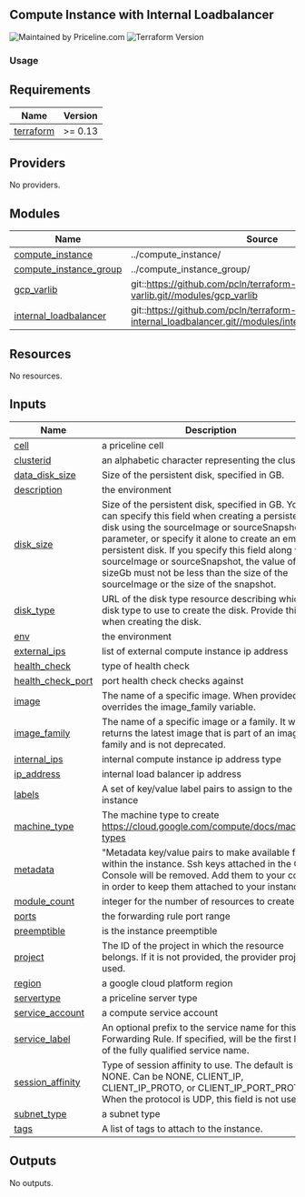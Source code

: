 ## Compute Instance with Internal Loadbalancer
![Maintained by Priceline.com](https://img.shields.io/badge/maintained%20by-priceline.com-blue)
![Terraform Version](https://img.shields.io/badge/tf-%3E%3D0.13-blue.svg)

### Usage
<!-- BEGINNING OF PRE-COMMIT-TERRAFORM DOCS HOOK -->
## Requirements

| Name | Version |
|------|---------|
| <a name="requirement_terraform"></a> [terraform](#requirement\_terraform) | >= 0.13 |

## Providers

No providers.

## Modules

| Name | Source | Version |
|------|--------|---------|
| <a name="module_compute_instance"></a> [compute\_instance](#module\_compute\_instance) | ../compute_instance/ | n/a |
| <a name="module_compute_instance_group"></a> [compute\_instance\_group](#module\_compute\_instance\_group) | ../compute_instance_group/ | n/a |
| <a name="module_gcp_varlib"></a> [gcp\_varlib](#module\_gcp\_varlib) | git::https://github.com/pcln/terraform-gcp-varlib.git//modules/gcp_varlib | n/a |
| <a name="module_internal_loadbalancer"></a> [internal\_loadbalancer](#module\_internal\_loadbalancer) | git::https://github.com/pcln/terraform-gcp-internal_loadbalancer.git//modules/internal_loadbalancer_tfo/ | n/a |

## Resources

No resources.

## Inputs

| Name | Description | Type | Default | Required |
|------|-------------|------|---------|:--------:|
| <a name="input_cell"></a> [cell](#input\_cell) | a priceline cell | `string` | n/a | yes |
| <a name="input_clusterid"></a> [clusterid](#input\_clusterid) | an alphabetic character representing the cluster | `string` | n/a | yes |
| <a name="input_data_disk_size"></a> [data\_disk\_size](#input\_data\_disk\_size) | Size of the persistent disk, specified in GB. | `number` | `null` | no |
| <a name="input_description"></a> [description](#input\_description) | the environment | `string` | `""` | no |
| <a name="input_disk_size"></a> [disk\_size](#input\_disk\_size) | Size of the persistent disk, specified in GB. You can specify this field when creating a persistent disk using the sourceImage or sourceSnapshot parameter, or specify it alone to create an empty persistent disk. If you specify this field along with sourceImage or sourceSnapshot, the value of sizeGb must not be less than the size of the sourceImage or the size of the snapshot. | `number` | n/a | yes |
| <a name="input_disk_type"></a> [disk\_type](#input\_disk\_type) | URL of the disk type resource describing which disk type to use to create the disk. Provide this when creating the disk. | `string` | `"pd-ssd"` | no |
| <a name="input_env"></a> [env](#input\_env) | the environment | `string` | n/a | yes |
| <a name="input_external_ips"></a> [external\_ips](#input\_external\_ips) | list of external compute instance ip address | `list(any)` | `[]` | no |
| <a name="input_health_check"></a> [health\_check](#input\_health\_check) | type of health check | `string` | `"tcp"` | no |
| <a name="input_health_check_port"></a> [health\_check\_port](#input\_health\_check\_port) | port health check checks against | `number` | `null` | no |
| <a name="input_image"></a> [image](#input\_image) | The name of a specific image.  When provided, it overrides the image\_family variable. | `string` | `""` | no |
| <a name="input_image_family"></a> [image\_family](#input\_image\_family) | The name of a specific image or a family.  It will returns the latest image that is part of an image family and is not deprecated. | `string` | `"pcln-base-centos7"` | no |
| <a name="input_internal_ips"></a> [internal\_ips](#input\_internal\_ips) | internal compute instance ip address type | `list(any)` | `[]` | no |
| <a name="input_ip_address"></a> [ip\_address](#input\_ip\_address) | internal load balancer ip address | `string` | `null` | no |
| <a name="input_labels"></a> [labels](#input\_labels) | A set of key/value label pairs to assign to the instance | `map(any)` | `{}` | no |
| <a name="input_machine_type"></a> [machine\_type](#input\_machine\_type) | The machine type to create<br>https://cloud.google.com/compute/docs/machine-types | `string` | `"n1-standard-1"` | no |
| <a name="input_metadata"></a> [metadata](#input\_metadata) | "Metadata key/value pairs to make available from within the instance. Ssh keys attached in the Cloud Console will be removed. Add them to your config in order to keep them attached to your instance" | `map(any)` | `{}` | no |
| <a name="input_module_count"></a> [module\_count](#input\_module\_count) | integer for the number of resources to create | `number` | `1` | no |
| <a name="input_ports"></a> [ports](#input\_ports) | the forwarding rule port range | `string` | n/a | yes |
| <a name="input_preemptible"></a> [preemptible](#input\_preemptible) | is the instance preemptible | `bool` | `false` | no |
| <a name="input_project"></a> [project](#input\_project) | The ID of the project in which the resource belongs. If it is not provided, the provider project is used. | `string` | n/a | yes |
| <a name="input_region"></a> [region](#input\_region) | a google cloud platform region | `string` | n/a | yes |
| <a name="input_servertype"></a> [servertype](#input\_servertype) | a priceline server type | `string` | n/a | yes |
| <a name="input_service_account"></a> [service\_account](#input\_service\_account) | a compute service account | `string` | `null` | no |
| <a name="input_service_label"></a> [service\_label](#input\_service\_label) | An optional prefix to the service name for this Forwarding Rule. If specified, will be the first label of the fully qualified service name. | `string` | `""` | no |
| <a name="input_session_affinity"></a> [session\_affinity](#input\_session\_affinity) | Type of session affinity to use. The default is NONE. Can be NONE, CLIENT\_IP, CLIENT\_IP\_PROTO, or CLIENT\_IP\_PORT\_PROTO. When the protocol is UDP, this field is not used | `string` | `"NONE"` | no |
| <a name="input_subnet_type"></a> [subnet\_type](#input\_subnet\_type) | a subnet type | `string` | `""` | no |
| <a name="input_tags"></a> [tags](#input\_tags) | A list of tags to attach to the instance. | `list(any)` | `[]` | no |

## Outputs

No outputs.
<!-- END OF PRE-COMMIT-TERRAFORM DOCS HOOK -->
